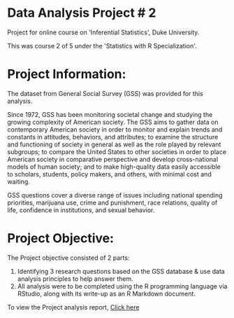 # Data Analysis Project # 2

Project for online course on 'Inferential Statistics', Duke University. 

This was course 2 of 5 under the 'Statistics with R Specialization'.

# Project Information:

The dataset from General Social Survey (GSS) was provided for this analysis.

Since 1972, GSS has been monitoring societal change and studying the growing complexity of American society. The GSS aims to gather data on contemporary American society in order to monitor and explain trends and constants in attitudes, behaviors, and attributes; to examine the structure and functioning of society in general as well as the role played by relevant subgroups; to compare the United States to other societies in order to place American society in comparative perspective and develop cross-national models of human society; and to make high-quality data easily accessible to scholars, students, policy makers, and others, with minimal cost and waiting.

GSS questions cover a diverse range of issues including national spending priorities, marijuana use, crime and punishment, race relations, quality of life, confidence in institutions, and sexual behavior.

# Project Objective:

The Project objective consisted of 2 parts:
1. Identifying 3 research questions based on the GSS database & use data analysis principles to help answer them.
2. All analysis were to be completed using the R programming language via RStudio, along with its write-up as an R Markdown document.

To view the Project analysis report, [Click here](https://prithpal11.github.io/Inferential-Statistics/stat_inf_project.html)
